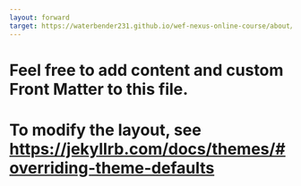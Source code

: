 ```yaml
---
layout: forward
target: https://waterbender231.github.io/wef-nexus-online-course/about/
---
```

# Feel free to add content and custom Front Matter to this file.
# To modify the layout, see https://jekyllrb.com/docs/themes/#overriding-theme-defaults

